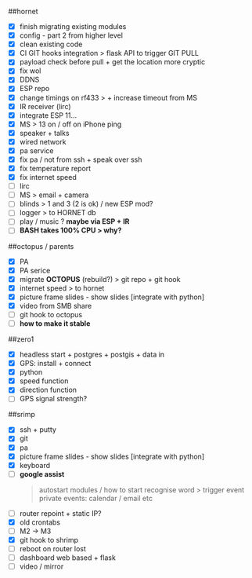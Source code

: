 ##hornet
- [x] finish migrating existing modules
- [x] config - part 2 from higher level
- [x] clean existing code
- [x] CI GIT hooks integration > flask API to trigger GIT PULL
- [x] payload check before pull + get the location more cryptic
- [x] fix wol
- [x] DDNS
- [x] ESP repo
- [x] change timings on rf433 > + increase timeout from MS
- [x] IR receiver (lirc)
- [x] integrate ESP 11...
- [x] MS > 13 on / off on iPhone ping
- [x] speaker + talks
- [x] wired network
- [x] pa service
- [x] fix pa / not from ssh + speak over ssh
- [x] fix temperature report
- [x] fix internet speed
- [ ] lirc
- [ ] MS > email + camera
- [ ] blinds > 1 and 3 (2 is ok) / new ESP mod?
- [ ] logger > to HORNET db
- [ ] play / music ? __maybe via ESP + IR__
- [ ] **BASH takes 100% CPU > why?**

##octopus / parents
- [x] PA
- [x] PA serice
- [x] migrate **OCTOPUS** (rebuild?) > git repo + git hook
- [x] internet speed > to hornet
- [x] picture frame slides - show slides [integrate with python]
- [x] video from SMB share
- [ ] git hook to octopus
- [ ] **how to make it stable**

##zero1
- [x] headless start + postgres + postgis + data in
- [x] GPS: install + connect
- [x] python
- [x] speed function
- [x] direction function
- [ ] GPS signal strength?

##srimp
- [x] ssh + putty
- [x] git
- [x] pa
- [x] picture frame slides - show slides [integrate with python]
- [x] keyboard
- [ ] **google assist**
    > autostart
    > modules / how to start
    > recognise word > trigger event
    > private events: calendar / email etc
- [ ] router repoint + static IP?
- [x] old crontabs
- [ ] M2 -> M3
- [x] git hook to shrimp
- [ ] reboot on router lost
- [ ] dashboard web based + flask
- [ ] video / mirror
